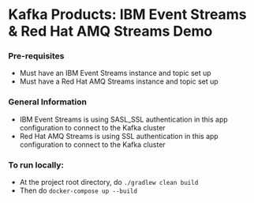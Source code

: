 # Kafka Products: IBM Event Streams & Red Hat AMQ Streams Demo

### Pre-requisites
* Must have an IBM Event Streams instance and topic set up
* Must have a Red Hat AMQ Streams instance and topic set up

### General Information
* IBM Event Streams is using SASL_SSL authentication in this app configuration to connect to the Kafka cluster
* Red Hat AMQ Streams is using SSL authentication in this app configuration to connect to the Kafka cluster

### To run locally: 
* At the project root directory, do `./gradlew clean build`
* Then do `docker-compose up --build`
